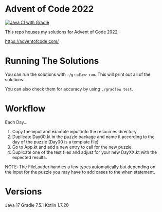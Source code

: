 # Advent of Code 2022

[![Java CI with Gradle](https://github.com/wcchristian/advent-of-code-2022/actions/workflows/gradle.yml/badge.svg)](https://github.com/wcchristian/advent-of-code-2022/actions/workflows/gradle.yml)

This repo houses my solutions for Advent of Code 2022

https://adventofcode.com/

# Running The Solutions
You can run the solutions with `./gradlew run`. This will print out all of the solutions.

You can also check them for accuracy by using `./gradlew test`.

# Workflow
Each Day...
1. Copy the input and example input into the resources directory
2. Duplicate Day00.kt in the puzzle package and name it according to the day of the puzzle (Day00 is a template file)
3. Go to App.kt and add a new entry to call for the new puzzle
4. Duplicate one of the test files and adjust for your new DayXX.kt with the expected results.

NOTE: The FileLoader handles a few types automatically but depending on the input for the puzzle you may have to add cases to the
when statement.

# Versions
Java 17
Gradle 7.5.1
Kotlin 1.7.20
